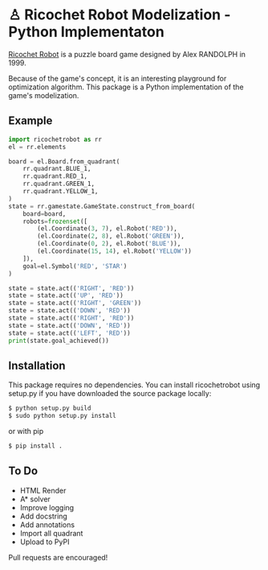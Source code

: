 &#9817; Ricochet Robot Modelization - Python Implementaton
=======================

[Ricochet Robot](https://en.wikipedia.org/wiki/Ricochet_Robot) is a puzzle board game designed by Alex RANDOLPH in 1999. 

Because of the game's concept, it is an interesting playground for optimization algorithm. 
This package is a Python implementation of the game's modelization.


Example
-----

```python
import ricochetrobot as rr
el = rr.elements

board = el.Board.from_quadrant(
    rr.quadrant.BLUE_1,
    rr.quadrant.RED_1,
    rr.quadrant.GREEN_1,
    rr.quadrant.YELLOW_1,
)
state = rr.gamestate.GameState.construct_from_board(
    board=board,
    robots=frozenset([
        (el.Coordinate(3, 7), el.Robot('RED')),
        (el.Coordinate(2, 8), el.Robot('GREEN')),
        (el.Coordinate(0, 2), el.Robot('BLUE')),
        (el.Coordinate(15, 14), el.Robot('YELLOW'))
    ]),
    goal=el.Symbol('RED', 'STAR')
)

state = state.act(('RIGHT', 'RED'))
state = state.act(('UP', 'RED'))
state = state.act(('RIGHT', 'GREEN'))
state = state.act(('DOWN', 'RED'))
state = state.act(('RIGHT', 'RED'))
state = state.act(('DOWN', 'RED'))
state = state.act(('LEFT', 'RED'))
print(state.goal_achieved())
```

Installation
-----

This package requires no dependencies.
You can install ricochetrobot using setup.py if you have downloaded the source package locally:

```bash
$ python setup.py build
$ sudo python setup.py install
```

or with pip

```bash
$ pip install .
```

To Do
-----

-   HTML Render
-   A* solver
-   Improve logging
-   Add docstring
-   Add annotations
-   Import all quadrant
-   Upload to PyPI

Pull requests are encouraged!
